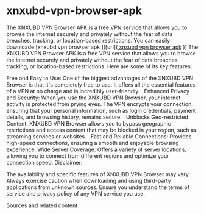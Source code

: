 # xnxubd-vpn-browser-apk
The XNXUBD VPN Browser APK is a free VPN service that allows you to browse the internet securely and privately without the fear of data breaches, tracking, or location-based restrictions. You can easily downloade [xnxubd vpn browser apk ]([url](<a href="xnxubdvpnbrowsserapk.com"> xnxubd vpn browser apk</a>
))
The XNXUBD VPN Browser APK is a free VPN service that allows you to browse the internet securely and privately without the fear of data breaches, tracking, or location-based restrictions. Here are some of its key features:   

Free and Easy to Use: One of the biggest advantages of the XNXUBD VPN Browser is that it's completely free to use. It offers all the essential features of a VPN at no charge and is incredibly user-friendly.   
Enhanced Privacy and Security: When you use the XNXUBD VPN Browser, your internet activity is protected from prying eyes. The VPN encrypts your connection, ensuring that your personal information, such as login credentials, payment details, and browsing history, remains secure.   
Unblocks Geo-restricted Content: XNXUBD VPN Browser allows you to bypass geographic restrictions and access content that may be blocked in your region, such as streaming services or websites.   
Fast and Reliable Connections: Provides high-speed connections, ensuring a smooth and enjoyable browsing experience.
Wide Server Coverage: Offers a variety of server locations, allowing you to connect from different regions and optimize your connection speed.
Disclaimer:

The availability and specific features of XNXUBD VPN Browser may vary.
Always exercise caution when downloading and using third-party applications from unknown sources.
Ensure you understand the terms of service and privacy policy of any VPN service you use.

Sources and related content
